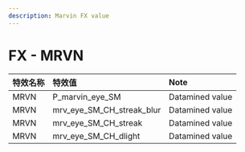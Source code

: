 ```yaml
---
description: Marvin FX value
---
```


# FX - MRVN

| 特效名称 | 特效值 | Note |
| :--- | :--- | :--- |
| MRVN | P\_marvin\_eye\_SM | Datamined value |
| MRVN | mrv\_eye\_SM\_CH\_streak\_blur | Datamined value |
| MRVN | mrv\_eye\_SM\_CH\_streak | Datamined value |
| MRVN | mrv\_eye\_SM\_CH\_dlight | Datamined value |

